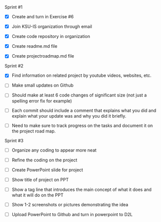 Sprint #1

- [x] Create and turn in Exercise #6 

- [x] Join KSU-IS organization through email 

- [x] Create code repository in organization 

- [x] Create readme.md file 

- [x] Create projectroadmap.md file 

Sprint #2

- [x] Find information on related project by youtube videos, websites, etc. 

- [ ] Make small updates on Github

- [ ] Should make at least 6 code changes of significant size (not just a spelling error fix for example)

- [ ] Each commit should include a comment that explains what you did and explain what your update was and why you did it briefly.

- [ ] Need to make sure to track progress on the tasks and document it on the project road map.

Sprint #3

- [ ] Organize any coding to appear more neat 

- [ ] Refine the coding on the project

- [ ] Create PowerPoint slide for project 

- [ ] Show title of project on PPT

- [ ] Show a tag line that introduces the main concept of what it does and what it will do on the PPT

- [ ] Show 1-2 screenshots or pictures demonstrating the idea

- [ ] Upload PowerPoint to Github and turn in powerpoint to D2L

